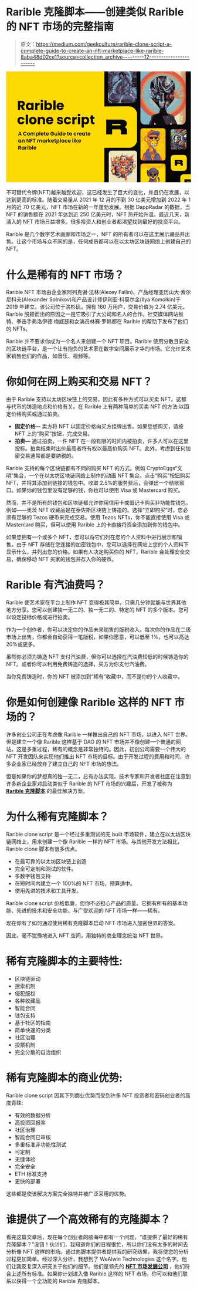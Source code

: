 # Rarible 克隆脚本——创建类似 Rarible 的 NFT 市场的完整指南

> 原文：<https://medium.com/geekculture/rarible-clone-script-a-complete-guide-to-create-an-nft-marketplace-like-rarible-8aba48d02ce1?source=collection_archive---------12----------------------->

![](img/0c06f8f24ec9fac2670a68288c3fe8ac.png)

不可替代令牌(NFT)越来越受欢迎，这已经发生了巨大的变化，并且仍在发展，以达到更高的标准。随着交易量从 2021 年 12 月的不到 30 亿美元增加到 2022 年 1 月的近 70 亿美元，NFT 市场在新的一年蓬勃发展。根据 DappRadar 的数据，当 NFT 的销售额在 2021 年达到近 250 亿美元时，NFT 热开始升温。最近几天，新涌入的 NFT 市场日益增多。很多投资人和创业者都渴望找到最好的投资平台。

Rarible 是几个数字艺术画廊和市场之一，NFT 的所有者可以在这里展示藏品并出售。让这个市场与众不同的是，任何成员都可以在以太坊区块链网络上创建自己的 NFT。

# 什么是稀有的 NFT 市场？

Rarible NFT 市场由企业家阿列克谢·法林(Alexey Fallin)、产品经理亚历山大·索尔尼科夫(Alexander Solnikov)和产品设计师伊利亚·科莫尔金(Ilya Komolkin)于 2019 年建立。该公司位于洛杉矶，拥有 160 万用户，交易价值为 2.74 亿美元。Rarible 脱颖而出的原因之一是它吸引了大公司和名人的合作。社交媒体网站推特、拳击手弗洛伊德·梅威瑟和女演员林赛·罗韩都在 Rarible 的帮助下发布了他们的 NFTs。

Rarible 并不要求你成为一个名人来创建一个 NFT 项目。Rarible 使用分散且安全的区块链平台，是一个让有抱负的艺术家在数字空间展示才华的市场。它允许艺术家销售他们的作品，如音乐、视频等。

# 你如何在网上购买和交易 NFT？

由于 Rarible 支持以太坊区块链上的交易，因此有多种方式可以买卖 NFT。这都与代币的铸造地点和价格有关。在 Rarible 上有两种简单的买卖 NFT 的方法:以固定价格购买或通过拍卖。

*   **固定价格—** 卖方将 NFT 以固定价格向买方挂牌出售。如果您想购买，请按 NFT 上的“购买”按钮，完成交易。
*   **拍卖—** 通过拍卖，一件 NFT 在一段有限的时间内被拍卖，许多人可以在这里投标。拍卖结束时出价最高者将有权以最高价购买 NFT。此外，考虑到任何加密交易通常都是要纳税的。

Rarible 支持的每个区块链都有不同的购买 NFT 的方式。例如 CryptoEggs“文明”集合，一个在以太坊区块链网络上制作的动画 NFT 集合。点击“购买”按钮购买 NFT，并将其添加到链接的钱包中。收取 2.5%的服务费后，会弹出一个结账窗口。如果你的钱包里没有足够的钱，你也可以使用 Visa 或 Mastercard 购买。

然而，并不是所有的钱包和区块链都允许你用信用卡或借记卡购买非功能性钱包。例如——奥茨 NFT 收藏品是在泰佐斯区块链上铸造的。选择“立即购买”时，您必须有足够的 Tezos 硬币来完成交易。使用 Tezos NFTs，你不能直接使用 Visa 或 Mastercard 购买，但可以使用 Rarible 上的卡直接将资金添加到你的钱包中。

如果您拥有一个或多个 NFT，您可以将它们列在您的个人资料中进行展示和销售。由于 NFT 存储在您连接的加密钱包中，您可以选择在网站上您的个人资料下显示什么，并列出您的价格。如果有人决定购买你的 NFT，Rarible 会处理安全交易，确保移动 NFT 买家的钱包并存入你的硬币。

# Rarible 有汽油费吗？

Rarible 使艺术家在平台上制作 NFT 变得极其简单，只需几分钟就能与世界其他地方分享。您可以创建独一无二的、独一无二的、特定的 NFT 的多个版本。您可以设定投标价格或进行拍卖。

作为一个创作者，你可以决定你的作品未来销售的版税收入。每次你的作品在二级市场上出售，你都会自动获得一笔版税，如果你愿意，可以低至 1%，也可以高达 20%或更多。

虽然你必须为铸造 NFT 支付汽油费，但你可以选择在汽油费较低的时候铸造你的 NFT。或者你可以利用免费铸造的选择，买方为你支付汽油费。

当你免费铸造时，你的 NFT 被添加到“稀有”收藏中，而不是你的个人收藏中。

# 你是如何创建像 Rarible 这样的 NFT 市场的？

许多创业公司正在考虑像 Rarible 一样推出自己的 NFT 市场，以进入 NFT 世界。但是建立一个像 Rarible 这样基于 DAO 的 NFT 市场并不像创建一个普通的网站。这是多重过程，稀有的概念是非常独特的。因此，初创公司需要一个伟大的 NFT 开发团队来实现他们推出 NFT 市场的目标。由于开发过程的费用和时间，许多企业家已经放弃了建立自己的 NFT 市场的想法。

但是如果你的梦想真的独一无二，总有办法实现。技术专家和开发者社区在注意到许多新企业家对启动类似于 Rarible 的 NFT 市场的兴趣后，开发了被称为 [**Rarible 克隆脚本**](https://alwin.io/rarible-clone-script) 的最佳解决方案。

# 为什么稀有克隆脚本？

Rarible clone script 是一个经过多重测试的无 built 市场软件，建立在以太坊区块链网络上，用来创建一个像 Rarible 一样的 NFT 市场。与其他开发方法相比，Rarible clone 脚本有很多优点。

*   在最可靠的以太坊区块链上创造
*   完全可定制和测试的软件。
*   多数字钱包支持
*   在短时间内建立一个 100%的 NFT 市场，预算适中。
*   使用先进的技术和工具开发。

Rarible clone script 价格低廉，但你不必担心产品的质量。它拥有所有的基本功能、先进的技术和安全功能，与广受欢迎的 NFT 市场一样——稀有。

现在你有了如何通过使用稀有克隆脚本启动 NFT 市场进入加密世界的答案。

因此，毫不犹豫地进入 NFT 空间，用独特的商业理念统治 NFT 世界。

# 稀有克隆脚本的主要特性:

*   区块链驱动
*   搜索机制
*   侵犯版权
*   各种收藏品
*   智能合同
*   钱包支持
*   基于社区的指南
*   简单快速的分类
*   社区治理
*   投票机制
*   完全分散的自治组织

# 稀有克隆脚本的商业优势:

Rarible clone script 因其下列商业优势而受到许多 NFT 投资者和密码创业者的高度青睐:

*   有效的数据分析
*   高投资回报率
*   社区治理
*   智能合同已审核
*   多重标准非功能性测试
*   可定制
*   无缝体验
*   完全安全
*   ETH 标准支持
*   更快的部署

这些都是使该解决方案完全独特并被广泛采用的优势。

# 谁提供了一个高效稀有的克隆脚本？

看完这篇文章后，现在每个创业者的脑海中都有一个问题，“谁提供了最好的稀有克隆脚本？”没错！伙计们，我知道你们的日程很忙，所以你们没有太多的时间去分析像 NFT 这样的市场。通过向脚本提供者提供我的研究结果，我将使您的分析过程更加简单。经过深入分析，我想到了 WeAlwin Technologies 这个名字。他们让我反复深入研究关于他们的细节。他们是领先的 [**NFT 市场发展公司**](https://www.alwin.io/nft-marketplace-development) ，他们符合上述所有标准。如果你计划进入像 Rarible 这样的 NFT 市场，你可以和他们联系以获得一个全功能的 Rarible 克隆脚本。